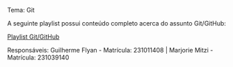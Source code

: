 Tema: Git

A seguinte playlist possui conteúdo completo acerca do assunto Git/GitHub:

[Playlist Git/GitHub](https://www.youtube.com/watch?v=xEKo29OWILE&list=PLHz_AreHm4dm7ZULPAmadvNhH6vk9oNZA&pp=0gcJCWMEOCosWNin)


Responsáveis: Guilherme Flyan - Matrícula: 231011408 | Marjorie Mitzi - Matrícula: 231039140
